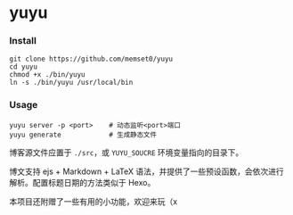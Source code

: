 # yuyu

### Install

```shell
git clone https://github.com/memset0/yuyu
cd yuyu
chmod +x ./bin/yuyu
ln -s ./bin/yuyu /usr/local/bin
```

### Usage

```shell
yuyu server -p <port>    # 动态监听<port>端口
yuyu generate            # 生成静态文件
```

博客源文件应置于 `./src`，或 `YUYU_SOUCRE` 环境变量指向的目录下。

博文支持 ejs + Markdown + LaTeX 语法，并提供了一些预设函数，会依次进行解析。配置标题日期的方法类似于 Hexo。

本项目还附赠了一些有用的小功能，欢迎来玩（x